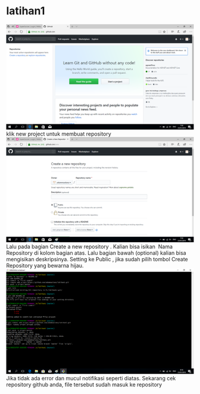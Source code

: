 # latihan1
![foto1](https://raw.githubusercontent.com/adammaulana/latihan1/master/1.png)
klik new project untuk membuat repository
![foto2](https://raw.githubusercontent.com/adammaulana/latihan1/master/2.png)
Lalu pada bagian Create a new repository . Kalian bisa isikan  Nama Repository di kolom bagian atas. Lalu bagian bawah (optional) kalian bisa mengisikan deskripsinya. Setting ke Public , jika sudah pilih tombol Create Repository yang bewarna hijau.  
![foto](https://raw.githubusercontent.com/adammaulana/latihan1/master/3.png)
Jika tidak ada error dan mucul notifikasi seperti diatas. Sekarang cek repository github anda, file tersebut sudah masuk ke repository
